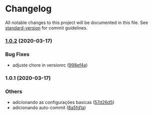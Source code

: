 # Changelog

All notable changes to this project will be documented in this file. See [standard-version](https://github.com/conventional-changelog/standard-version) for commit guidelines.

### [1.0.2](https://github.com/Ronnasayd/dotfiles/compare/v1.0.1...v1.0.2) (2020-03-17)


### Bug Fixes

* adjuste chore in versionrc ([998ef4a](https://github.com/Ronnasayd/dotfiles/commit/998ef4a1aaa2c0a0ce33dbc6c8456726a6749085))

### 1.0.1 (2020-03-17)


### Others

* adicionando as configurações basicas ([57d26d5](https://github.com/Ronnasayd/dotfiles/commit/57d26d54fe517bef35f85dba58bcd15311b5f6d2))
* adicionando auto-commit ([8a5fd1a](https://github.com/Ronnasayd/dotfiles/commit/8a5fd1a71cf9f6d60cb098e9467584bfb58293d9))
